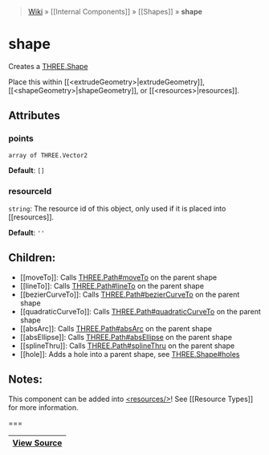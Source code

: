 > [Wiki](Home) » [[Internal Components]] » [[Shapes]] » **shape**

# shape

Creates a [THREE.Shape](https://threejs.org/docs/#api/extras/core/Shape)

Place this within [[&lt;extrudeGeometry&gt;|extrudeGeometry]],
    [[&lt;shapeGeometry&gt;|shapeGeometry]],
    or [[&lt;resources&gt;|resources]].

## Attributes

### points
``` array of THREE.Vector2 ```

**Default**: `[]`

### resourceId
``` string ```: The resource id of this object, only used if it is placed into [[resources]].

**Default**: `''`

## Children:
  * [[moveTo]]: Calls [THREE.Path#moveTo](https://threejs.org/docs/#api/extras/core/Path.moveTo) on the parent shape
  * [[lineTo]]: Calls [THREE.Path#lineTo](https://threejs.org/docs/#api/extras/core/Path.lineTo) on the parent shape
  * [[bezierCurveTo]]: Calls [THREE.Path#bezierCurveTo](https://threejs.org/docs/#api/extras/core/Path.bezierCurveTo) on the parent shape
  * [[quadraticCurveTo]]: Calls [THREE.Path#quadraticCurveTo](https://threejs.org/docs/#api/extras/core/Path.quadraticCurveTo) on the parent shape
  * [[absArc]]: Calls [THREE.Path#absArc](https://threejs.org/docs/#api/extras/core/Path.absarc) on the parent shape
  * [[absEllipse]]: Calls [THREE.Path#absEllipse](https://threejs.org/docs/#api/extras/core/Path.absellipse) on the parent shape
  * [[splineThru]]: Calls [THREE.Path#splineThru](https://threejs.org/docs/#api/extras/core/Path.splineThru) on the parent shape
  * [[hole]]: Adds a hole into a parent shape, see [THREE.Shape#holes](https://threejs.org/docs/#api/extras/core/Shape.holes)

## Notes:

This component can be added into [&lt;resources/&gt;](resources)! See [[Resource Types]] for more information.

===

|**[View Source](../blob/master/src/lib/descriptors/Geometry/Shapes/ShapeDescriptor.js)**|
 ---|
